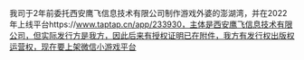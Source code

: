我司于2年前委托西安鹰飞信息技术有限公司制作游戏外婆的澎湖湾，并在2022年上线平台https://www.taptap.cn/app/233930，主体是西安鹰飞信息技术有限公司，但实际发行方是我方，因此后来有授权证明已在附件，我方有发行权出版权运营权，现在要上架微信小游戏平台




